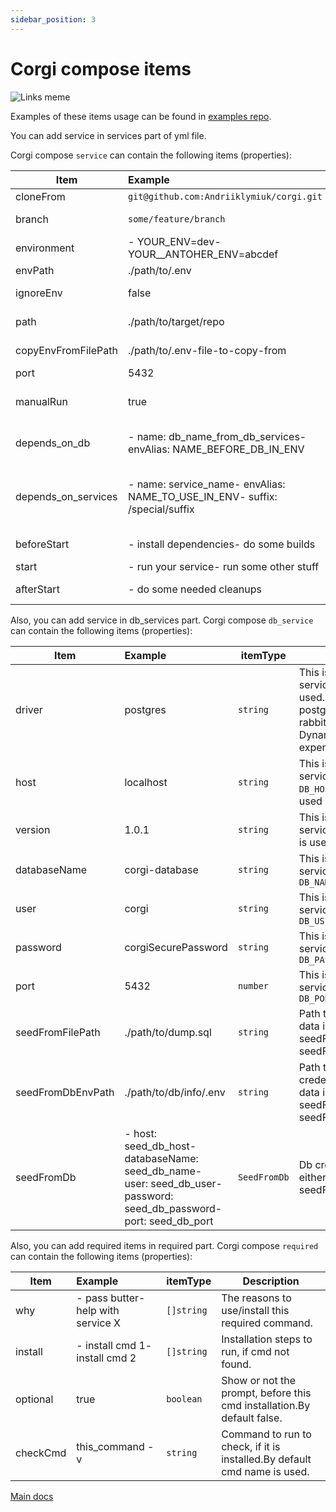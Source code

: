 ```yaml
---
sidebar_position: 3
---
```


# Corgi compose items

![Links meme](/img/links_meme.jpg)

Examples of these items usage can be found in
[examples repo](https://github.com/Andriiklymiuk/corgi_examples).

You can add service in services part of yml file.

Corgi compose `service` can contain the following items (properties):

| Item                | Example                                                                     | itemType             | Description                                                                                                                                                                                                         |
| ------------------- | :-------------------------------------------------------------------------- | -------------------- | ------------------------------------------------------------------------------------------------------------------------------------------------------------------------------------------------------------------- |
| cloneFrom           | `git@github.com:Andriiklymiuk/corgi.git`                                    | `string`             | Git url to target repo. By default nothing is cloned.                                                                                                                                                               |
| branch              | `some/feature/branch`                                                       | `string`             | Branch to use for git checkout. By default default branch for repo is used.                                                                                                                                         |
| environment         | - YOUR_ENV=dev- YOUR__ANTOHER_ENV=abcdef                                    | `[]string`           | List of environment variables to copy and put into your env file.By default no environments are added.                                                                                                              |
| envPath             | ./path/to/.env                                                              | `string`             | Path to .env file in target repo. By default .env file is used                                                                                                                                                      |
| ignoreEnv           | false                                                                       | `string`             | Should service ignore env and don't change env file or not. By default is false (env is not ignored)                                                                                                                |
| path                | ./path/to/target/repo                                                       | `string`             | Path to the actual project repo.By default the path to the folder in which corgi-compose.yml is used                                                                                                                |
| copyEnvFromFilePath | ./path/to/.env-file-to-copy-from                                            | `string`             | The path to the .env, which content will be copied to service repo .env file                                                                                                                                        |
| port                | 5432                                                                        | `number`             | Service port, that will be added to .env file.                                                                                                                                                                      |
| manualRun           | true                                                                        | `boolean`            | Determines if the service will be run with run cmd.If it is true, that to run you add `--services manual_to_run_service` to run cmd.By default it is false.                                                         |
| depends_on_db       | - name: db_name_from_db_services- envAlias: NAME_BEFORE_DB_IN_ENV           | `[]DependsOnDb`      | Adds db credentials (`DB_HOST`,etc) from db_services will be copied to .env.envAlias adds string before db credentials, like NAME_BEFORE_DB_IN_ENV_DB_HOST                                                          |
| depends_on_services | - name: service_name- envAlias: NAME_TO_USE_IN_ENV- suffix: /special/suffix | `[]DependsOnService` | Adds service credentials to .env.suffix is added at the end of added valueNAME_TO_USE_IN_ENV=localhost:port/special/suffix will be added to .envIf you add just name, than it is SERVICE_NAME=localhost:port_in_env |
| beforeStart         | - install dependencies- do some builds                                      | `[]string`           | List of commands to run consequently, before start commands are run.                                                                                                                                                |
| start               | - run your service- run some other stuff                                    | `[]string`           | List of commands to run in parallel for the service needs.                                                                                                                                                          |
| afterStart          | - do some needed cleanups                                                   | `[]string`           | List of commands to run consequently, when the cli is exited.                                                                                                                                                       |

Also, you can add service in db_services part. Corgi compose `db_service` can
contain the following items (properties):

| Item              | Example                                                                                                              | itemType     | Description                                                                                                                                                                                |
| ----------------- | :------------------------------------------------------------------------------------------------------------------- | ------------ | ------------------------------------------------------------------------------------------------------------------------------------------------------------------------------------------ |
| driver            | postgres                                                                                                             | `string`     | This is database driver for this service. By default postgres is used. For now it supports: postgres, mongodb, mysql, rabbitmq, sqs and redis. Dynamodb and mysql has experimental support |
| host              | localhost                                                                                                            | `string`     | This is database host for this service, that will be used in `DB_HOST`. By default localhost is used                                                                                       |
| version           | 1.0.1                                                                                                                | `string`     | This is database version for the service creation. By default latest is used                                                                                                               |
| databaseName      | corgi-database                                                                                                       | `string`     | This is database name for this service, that will be used in `DB_NAME`                                                                                                                     |
| user              | corgi                                                                                                                | `string`     | This is database user for this service, that will be used in `DB_USER`                                                                                                                     |
| password          | corgiSecurePassword                                                                                                  | `string`     | This is database password for this service, that will be used in `DB_PASSWORD`                                                                                                             |
| port              | 5432                                                                                                                 | `number`     | This is database port for this service, that will be used in `DB_PORT`                                                                                                                     |
| seedFromFilePath  | ./path/to/dump.sql                                                                                                   | `string`     | Path to dump.sql file from which data is seeded.Use either seedFromFilePath or seedFromDb/seedFromDbEnvPath                                                                                |
| seedFromDbEnvPath | ./path/to/db/info/.env                                                                                               | `string`     | Path to .env file with db credentials for db, from which data is seeded.Use either seedFromFilePath or seedFromDb/seedFromDbEnvPath                                                        |
| seedFromDb        | - host: seed_db_host- databaseName: seed_db_name- user: seed_db_user- password: seed_db_password- port: seed_db_port | `SeedFromDb` | Db credentials to seed from.Use either seedFromFilePath or seedFromDb/seedFromDbEnvPath                                                                                                    |

Also, you can add required items in required part. Corgi compose `required` can
contain the following items (properties):

| Item     | Example                            | itemType   | Description                                                              |
| -------- | :--------------------------------- | ---------- | ------------------------------------------------------------------------ |
| why      | - pass butter- help with service X | `[]string` | The reasons to use/install this required command.                        |
| install  | - install cmd 1- install cmd 2     | `[]string` | Installation steps to run, if cmd not found.                             |
| optional | true                               | `boolean`  | Show or not the prompt, before this cmd installation.By default false.   |
| checkCmd | this_command -v                    | `string`   | Command to run to check, if it is installed.By default cmd name is used. |

[Main docs](/docs/intro)
